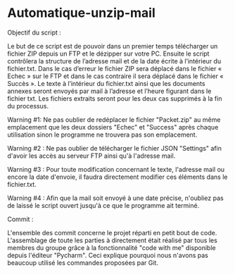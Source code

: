 # Automatique-unzip-mail


Objectif du script :

Le but de ce script est de pouvoir dans un premier temps télécharger un fichier ZIP depuis un FTP et le dézipper sur votre PC. Ensuite le script contrôlera la structure de l’adresse mail et de la date écrite à l’intérieur du fichier.txt.
Dans le cas d’erreur le fichier ZIP sera déplacé dans le fichier « Echec » sur le FTP et dans le cas contraire il sera déplacé dans le fichier « Succès ».
Le texte à l’intérieur du fichier.txt ainsi que les documents annexes seront envoyés par mail à l’adresse et l’heure figurant dans le fichier txt.
Les fichiers extraits seront pour les deux cas supprimés à la fin du processus.


Warning #1: Ne pas oublier de redéplacer le fichier "Packet.zip" au même emplacement que les deux dossiers "Echec" et "Success"
après chaque utilisation sinon le programme ne trouvera pas son emplacement.

Warning #2 : Ne pas oublier de télécharger le fichier JSON "Settings" afin d'avoir les accès au serveur FTP ainsi qu'à l'adresse mail.

Warning #3 : Pour toute modification concernant le texte, l'adresse mail ou encore la date d'envoie, il faudra directement modifier
ces éléments dans le fichier.txt.

Warning #4 : Afin que la mail soit envoyé à une date précise, n'oubliez pas de laissé le script ouvert jusqu'à ce que le programme ait terminé.


Commit :

L'ensemble des commit concerne le projet réparti en petit bout de code. 
L'assemblage de toute les parties à directement était réalisé par tous les membres du groupe grâce à la fonctionnalité "code with me"
disponible depuis l'éditeur "Pycharm". Ceci explique pourquoi nous n'avons pas beaucoup utilisé les commandes proposées par Git.
